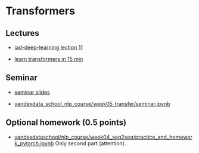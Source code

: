 # Transformers

## Lectures
* [iad-deep-learning lection 11](https://www.youtube.com/watch?v=P5wNb9Mt9RE&list=PLEwK9wdS5g0qa3PIhR6HBDJD_QnrfP8Ei&index=58)

* [learn  transformers in 15 min](https://www.youtube.com/watch?v=4Bdc55j80l8)

## Seminar
* [seminar slides](https://docs.google.com/presentation/d/1vbfwyhaKVou2xU7v_RVUMoyXRf-gsb20FCQQhQ7GhaE/edit?usp=sharing)

* [yandexdata_school_nlp_course/week05_transfer/seminar.ipynb](https://github.com/yandexdataschool/nlp_course/blob/2021/week05_transfer/seminar.ipynb)


## Optional homework (0.5 points)
* [yandexdataschool/nlp_course/week04_seq2seq/practice_and_homework_pytorch.ipynb](https://github.com/yandexdataschool/nlp_course/blob/2021/week04_seq2seq/practice_and_homework_pytorch.ipynb) Only second part (attention).
